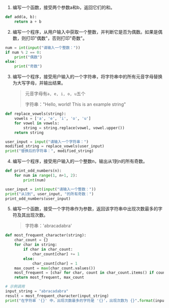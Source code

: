 1. 编写一个函数，接受两个参数a和b，返回它们的和。

```python
def add(a, b):
    return a + b
```



2. 编写一个程序，从用户输入中获取一个整数，并判断它是否为偶数。如果是偶数，则打印"偶数"，否则打印"奇数"。

```python
num = int(input("请输入一个整数："))
if num % 2 == 0:
    print("偶数")
else:
    print("奇数")
```



3. 编写一个程序，接受用户输入的一个字符串，将字符串中的所有元音字母替换为大写字母，并输出结果。

   > 元音字母有`a, e, i, o, u`五个
   >
   > 字符串："Hello, world! This is an example string"

```python
def replace_vowels(string):
    vowels = ['a', 'e', 'i', 'o', 'u']
    for vowel in vowels:
        string = string.replace(vowel, vowel.upper())
    return string

user_input = input("请输入一个字符串：")
modified_string = replace_vowels(user_input)
print("替换后的字符串：", modified_string)
```



4. 编写一个程序，接受用户输入的一个整数n，输出从1到n的所有奇数。

```python
def print_odd_numbers(n):
    for num in range(1, n+1, 2):
        print(num)

user_input = int(input("请输入一个整数："))
print("从1到", user_input, "的所有奇数：")
print_odd_numbers(user_input)
```



5. 编写一个函数，接受一个字符串作为参数，返回该字符串中出现次数最多的字符及其出现次数。

   > 字符串：'abracadabra'

```python
def most_frequent_character(string):
    char_count = {}
    for char in string:
        if char in char_count:
            char_count[char] += 1
        else:
            char_count[char] = 1
    max_count = max(char_count.values())
    most_frequent = [char for char, count in char_count.items() if count == max_count]
    return most_frequent, max_count

# 示例调用
input_string = "abracadabra"
result = most_frequent_character(input_string)
print("在字符串 '{}' 中，出现次数最多的字符是 '{}'，出现次数为 {}".format(input_string, result[0], result[1]))
```



